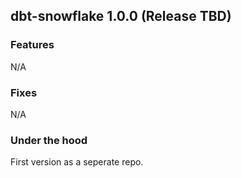## dbt-snowflake 1.0.0 (Release TBD)

### Features
N/A

### Fixes
N/A

### Under the hood
First version as a seperate repo.